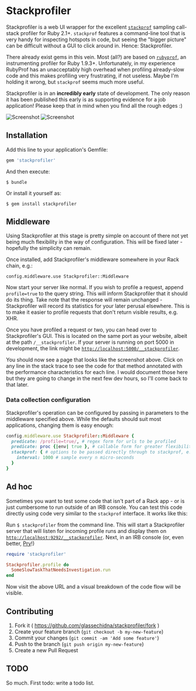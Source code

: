 # Stackprofiler

Stackprofiler is a web UI wrapper for the excellent [`stackprof`][1]
sampling call-stack profiler for Ruby 2.1+. `stackprof` features a
command-line tool that is very handy for inspecting hotspots in code,
but seeing the "bigger picture" can be difficult without a GUI to
click around in. Hence: Stackprofiler.

There already exist gems in this vein. Most (all?) are based on
[`rubyprof`][2], an instrumenting profiler for Ruby 1.9.3+.
Unfortunately, in my experience RubyProf has an unacceptably
high overhead when profiling already-slow code and this makes
profiling very frustrating, if not useless. Maybe I'm holding it
wrong, but `stackprof` seems much more useful.

Stackprofiler is in an **incredibly early** state of development. The
only reason it has been published this early is as supporting evidence
for a job application! Please keep that in mind when you find all the
rough edges :)

![Screenshot](http://i.imgur.com/8UJV9Oo.png)
![Screenshot](http://i.imgur.com/57Oe4Bl.png)

## Installation

Add this line to your application's Gemfile:

```ruby
gem 'stackprofiler'
```

And then execute:

    $ bundle

Or install it yourself as:

    $ gem install stackprofiler

## Middleware

Using Stackprofiler at this stage is pretty simple on account of there
not yet being much flexibility in the way of configuration. This will be
fixed later - hopefully the simplicity can remain.

Once installed, add Stackprofiler's middleware somewhere in your Rack
chain, e.g.:

    config.middleware.use Stackprofiler::Middleware

Now start your server like normal. If you wish to profile a request,
append `profile=true` to the query string. This will inform Stackprofiler
that it should do its thing. Take note that the response will remain
unchanged - Stackprofiler will record its statistics for your later perusal
elsewhere. This is to make it easier to profile requests that don't return
visible results, e.g. XHR.

Once you have profiled a request or two, you can head over to Stackprofiler's
GUI. This is located on the same port as your website, albeit at the
path `/__stackprofiler`. If your server is running on port 5000 in development,
the link might be [`http://localhost:5000/__stackprofiler`](http://localhost:5000/__stackprofiler).

You should now see a page that looks like the screenshot above. Click on any
line in the stack trace to see the code for that method annotated with the
performance characteristics for each line. I would document those here but
they are going to change in the next few dev hours, so I'll come back to that
later.

### Data collection configuration

Stackprofiler's operation can be configured by passing in parameters to the
middleware specified above. While the defaults should suit most applications,
changing them is easy enough:

```ruby
config.middleware.use Stackprofiler::Middleware {
  predicate: /profile=true/, # regex form for urls to be profiled
  predicate: proc {|env| true }, # callable form for greater flexibility than regex
  stackprof: { # options to be passed directly through to stackprof, e.g.:
    interval: 1000 # sample every n micro-seconds
  }
}
```

## Ad hoc

Sometimes you want to test some code that isn't part of a Rack app - or is
just cumbersome to run outside of an IRB console. You can test this code
directly using code very similar to the `stackprof` interface. It works like
this:

Run `$ stackprofiler` from the command line. This will start a Stackprofiler
server that will listen for incoming profile runs and display them on
[`http://localhost:9292/__stackprofiler`](http://localhost:9292/__stackprofiler).
Next, in an IRB console (or, even better, [Pry][3]!)

```ruby
require 'stackprofiler'

Stackprofiler.profile do
  SomeSlowTaskThatNeedsInvestigation.run
end
```

Now visit the above URL and a visual breakdown of the code flow will be visible.

## Contributing

1. Fork it ( https://github.com/glassechidna/stackprofiler/fork )
2. Create your feature branch (`git checkout -b my-new-feature`)
3. Commit your changes (`git commit -am 'Add some feature'`)
4. Push to the branch (`git push origin my-new-feature`)
5. Create a new Pull Request

## TODO

So much. First todo: write a todo list.

[1]: https://github.com/tmm1/stackprof
[2]: https://github.com/ruby-prof/ruby-prof
[3]: https://github.com/pry/pry
